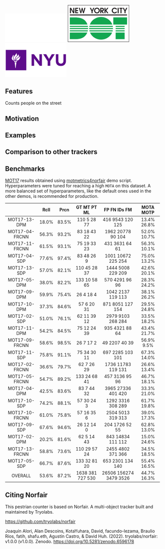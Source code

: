 <img src="docs/NYC_MOCT.png" alt="NYC MOCT Logos" width="200">
<img src="docs/nyc-dot-logo.png" alt="NYC DOT Logo" width="200">
<img src="docs/NYU-Emblem.png" alt="NYU CUSP logo" width="200">

## Features

Counts people on the street

## Motivation


## Examples


## Comparison to other trackers

## Benchmarks

[MOT17](https://motchallenge.net/data/MOT17/) results obtained using [motmetrics4norfair](https://github.com/tryolabs/norfair/tree/master/demos/motmetrics4norfair) demo script. Hyperparameters were tuned for reaching a high `MOTA` on this dataset. A more balanced set of hyperparameters, like the default ones used in the other demos, is recommended for production.

|                | Rcll  | Prcn  | GT    MT   PT   ML  | FP     FN      IDs   FM   | MOTA   MOTP  |
|:--------------:|:-----:|:-----:|:-------------------:|:-------------------------:|:------------:|
| MOT17-13-DPM   | 18.0% | 83.5% | 110   5    28   77  | 416    9543    120   125  | 13.4%  26.8% |
| MOT17-04-FRCNN | 56.3% | 93.2% | 83    18   43   22  | 1962   20778   90    104  | 52.0%  10.7% |
| MOT17-11-FRCNN | 61.5% | 93.1% | 75    19   33   23  | 431    3631    64    61   | 56.3%  10.1% |
| MOT17-04-SDP   | 77.6% | 97.4% | 83    48   26   9   | 1001   10672   225   254  | 75.0%  13.2% |
| MOT17-13-SDP   | 57.0% | 82.1% | 110   45   28   37  | 1444   5008    229   209  | 42.6%  20.1% |
| MOT17-05-DPM   | 38.0% | 82.2% | 133   10   58   65  | 570    4291    96    96   | 28.3%  24.2% |
| MOT17-09-DPM   | 59.9% | 75.4% | 26    4    18   4   | 1042   2137    119   113  | 38.1%  26.2% |
| MOT17-10-DPM   | 37.3% | 84.6% | 57    6    20   31  | 871    8051    127   154  | 29.5%  24.8% |
| MOT17-02-SDP   | 51.0% | 76.1% | 62    11   39   12  | 2979   9103    268   284  | 33.5%  18.2% |
| MOT17-11-DPM   | 54.2% | 84.5% | 75    12   24   39  | 935    4321    88    64   | 43.4%  21.7% |
| MOT17-09-FRCNN | 58.6% | 98.5% | 26    7    17   2   | 49     2207    40    39   | 56.9%   9.5% |
| MOT17-11-SDP   | 75.8% | 91.1% | 75    34   30   11  | 697    2285    103   101  | 67.3%  14.0% |
| MOT17-02-FRCNN | 36.6% | 79.7% | 62    7    26   29  | 1736   11783   119   131  | 26.6%  13.4% |
| MOT17-05-FRCNN | 54.7% | 89.2% | 133   24   68   41  | 457    3136    95    96   | 46.7%  18.1% |
| MOT17-04-DPM   | 42.5% | 83.6% | 83    7    44   32  | 3965   27336   401   420  | 33.3%  21.0% |
| MOT17-10-SDP   | 74.2% | 88.1% | 57    30   24   3   | 1292   3316    308   289  | 61.7%  19.8% |
| MOT17-10-FRCNN | 61.0% | 75.8% | 57    16   35   6   | 2504   5013    319   313  | 39.0%  17.3% |
| MOT17-09-SDP   | 67.6% | 94.6% | 26    12   14   0   | 204    1726    52    55   | 62.8%  13.0% |
| MOT17-02-DPM   | 20.2% | 81.6% | 62    5    14   43  | 843    14834   111   112  | 15.0%  24.6% |
| MOT17-13-FRCNN | 58.8% | 73.6% | 110   29   57   24  | 2455   4802    371   366  | 34.5%  18.5% |
| MOT17-05-SDP   | 66.7% | 87.6% | 133   32   81   20  | 653    2301    134   140  | 55.4%  16.5% |
| OVERALL        | 53.6% | 87.2% | 1638  381  727  530 | 26506  156274  3479  3526 | 44.7%  16.3% |


## Citing Norfair

This pestrian counter is based on Norfair. A multi-object tracker built and maintained by Tryolabs.

https://github.com/tryolabs/norfair

Joaquín Alori, Alan Descoins, KotaYuhara, David, facundo-lezama, Braulio Ríos, fatih, shafu.eth, Agustín Castro, & David Huh. (2022). tryolabs/norfair: v1.0.0 (v1.0.0). Zenodo. https://doi.org/10.5281/zenodo.6596178